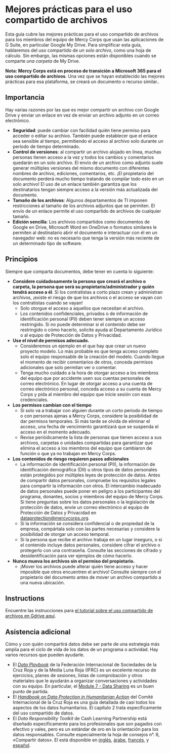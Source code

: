# Mejores prácticas para el uso compartido de archivos
Esta guía cubre las mejores prácticas para el uso compartido de archivos para los miembros del equipo de Mercy Corps que usan las aplicaciones de G Suite, en particular Google My Drive. Para simplificar esta guía, hablaremos del uso compartido de _un solo archivo_, como una hoja de cálculo. Sin embargo, las mismas opciones están disponibles cuando se comparte _una carpeta_ de My Drive.

**Nota: Mercy Corps está en proceso de transición a Microsoft 365 para el uso compartido de archivos**. Una vez que se hayan establecido las mejores prácticas para esa plataforma, se creará un documento o recurso similar..

## Importancia
Hay varias razones por las que es mejor compartir un archivo con Google Drive y enviar un enlace en vez de enviar un archivo adjunto en un correo electrónico.
- **Seguridad**: puede cambiar con facilidad quién tiene permiso para acceder o editar su archivo. También puede establecer que el enlace sea sensible al tiempo, permitiendo el acceso al archivo solo durante un período de tiempo determinado.
- **Control de versiones**: al compartir un archivo alojado en línea, muchas personas tienen acceso a la vez y todos los cambios y comentarios quedarán en un solo archivo. El envío de un archivo como adjunto suele generar múltiples versiones del mismo documento con diferentes nombres de archivo, ediciones, comentarios, etc. ¡El propietario del documento perderá mucho tiempo tratando de compilar todo esto en un solo archivo! El uso de un enlace también garantiza que los destinatarios tengan siempre acceso a la versión más actualizada del documento.
- **Tamaño de los archivos**: Algunos departamentos de TI imponen restricciones al tamaño de los archivos adjuntos que se permiten. El envío de un enlace permite el uso compartido de archivos de cualquier tamaño.
- **Edición sencilla**: Los archivos compartidos como documentos de Google en Drive, Microsoft Word en OneDrive o formatos similares le permiten al destinatario abrir el documento e interactuar con él en un navegador web: no es necesario que tenga la versión más reciente de un determinado tipo de software.

## Principios
Siempre que comparta documentos, debe tener en cuenta lo siguiente:
- **Considere cuidadosamente la persona que creará el archivo o carpeta, la persona que será su propietario/administrador y quién tendrá acceso a él**. Si los contratistas a corto plazo crean y administran archivos, ¡existe el riesgo de que los archivos o el acceso se vayan con los contratistas cuando se vayan!
  - Solo otorgue el acceso a aquellos que necesitan el archivo.
  - Los contenidos confidenciales, privados o de información de identificación personal (PII) deben tener siempre un acceso restringido. Si no puede determinar si el contenido debe ser restringido o cómo hacerlo, solicite ayuda al Departamento Jurídico o al equipo de Protección de Datos y Privacidad.
- **Use el nivel de permisos adecuado.**
  - Consideremos un ejemplo en el que hay que crear un nuevo proyecto modelo. Lo más probable es que tenga acceso completo solo el equipo responsable de la creación del modelo. Cuando llegue el momento de recibir comentarios de otros, conceda permisos adicionales que solo permitan ver o comentar.
  - Tenga mucho cuidado a la hora de otorgar acceso a los miembros del equipo que por accidente usen sus cuentas personales de correo electrónico. En lugar de otorgar acceso a una cuenta de correo electrónico personal, conceda acceso a su cuenta de Mercy Corps y pida al miembro del equipo que inicie sesión con esas credenciales.
- **Los permisos cambian con el tiempo**
  - Si solo va a trabajar con alguien durante un corto periodo de tiempo o con personas ajenas a Mercy Corps, considere la posibilidad de dar permisos temporales. Si más tarde se olvida de eliminar el acceso, una fecha de vencimiento garantizará que se suspenda el acceso en el momento adecuado.
  - Revise periódicamente la lista de personas que tienen acceso a sus archivos, carpetas o unidades compartidas para garantizar que elimina el acceso a los miembros del equipo que cambiaron de función o que ya no trabajan en Mercy Corps.
- **Los contenidos de riesgo requieren pasos adicionales**
  - La información de identificación personal (PII), la información de identificación demográfica (DII) u otros tipos de datos personales están protegidos por múltiples leyes de protección de datos. Antes de compartir datos personales, compruebe los requisitos legales para compartir la información con otros. El intercambio inadecuado de datos personales puede poner en peligro a los participantes del programa, donantes, socios y miembros del equipo de Mercy Corps. Si tiene preguntas sobre los datos personales o la legislación de protección de datos, envíe un correo electrónico al equipo de Protección de Datos y Privacidad en dataprotection@mercycorps.org.
  - Si la información se considera confidencial o de propiedad de la empresa, compártala solo con las partes necesarias y considere la posibilidad de otorgar un acceso temporal.
  - Si la persona que recibe el archivo trabaja en un lugar inseguro, o si el contenido incluye datos personales, considere cifrar el archivo o protegerlo con una contraseña. Consulte las secciones de cifrado y desidentificación para ver ejemplos de cómo hacerlo.
- **Nunca mueva los archivos sin el permiso del propietario.**
  - ¡Mover los archivos puede alterar quién tiene acceso y hacer imposible que otros encuentren el archivo! Consulte siempre con el propietario del documento antes de mover un archivo compartido a una nueva ubicación.

## Instructions
Encuentre las instrucciones para [el tutorial sobre el uso compartido de archivos en Gdrive aquí](Instructions-GDrive.md).

## Asistencia adicional
Cómo y con quién compartirá datos debe ser parte de una estrategia más amplia para el ciclo de vida de los datos de un programa o actividad. Hay varios recursos que pueden ayudarle.
- El [*Data Playbook*](https://preparecenter.org/toolkit/data-playbook-toolkit/) de la Federación Internacional de Sociedades de la Cruz Roja y de la Media Luna Roja (IFRC) es un excelente recurso de ejercicios, planes de sesiones, listas de comprobación y otros materiales que le ayudarán a organizar conversaciones y actividades con su equipo. En particular, el [Module 7 - Data Sharing](https://preparecenter.org/data-sharing-data-playbook-beta/) es un buen punto de partida.
- El [*Handbook on Data Protection in Humanitarian Action*](https://www.icrc.org/en/data-protection-humanitarian-action-handbook) del Comité Internacional de la Cruz Roja es una guía detallada de casi todos los aspectos de los datos humanitarios. El capítulo 2 trata específicamente del uso compartido de datos.
- El *Data Responsibility Toolkit* de Cash Learning Partnership está diseñado específicamente para los profesionales que son pagados con efectivo y vales, pero es un estándar de oro en la orientación para los datos responsables. Consulte especialmente la hoja de consejos n°. 6, «Compartir datos». El está disponible en [inglés](https://www.calpnetwork.org/wp-content/uploads/2021/03/Data-Responsibility-Toolkit_A-guide-for-Cash-and-Voucher-Practitioners.pdf), [árabe](https://www.calpnetwork.org/ar/publication/data-responsibility-toolkit-a-guide-for-cva-practitioners/), [francés](https://www.calpnetwork.org/fr/publication/data-responsibility-toolkit-a-guide-for-cva-practitioners/), y [español](https://www.calpnetwork.org/fr/publication/data-responsibility-toolkit-a-guide-for-cva-practitioners/).
